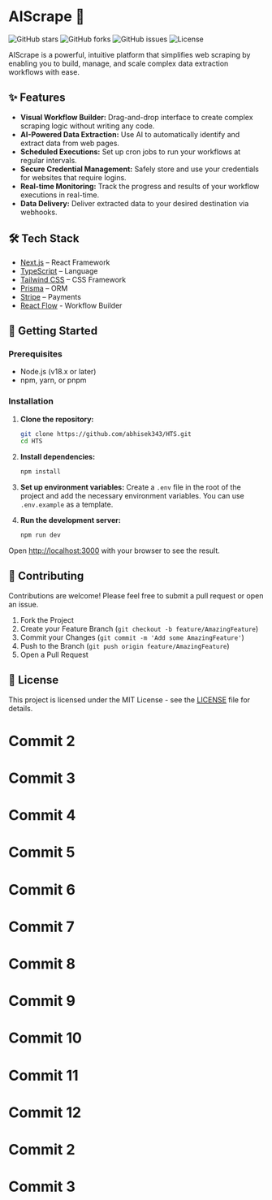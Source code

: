 # AIScrape 🚀

![GitHub stars](https://img.shields.io/github/stars/abhisek343/HTS?style=social)
![GitHub forks](https://img.shields.io/github/forks/abhisek343/HTS?style=social)
![GitHub issues](https://img.shields.io/github/issues/abhisek343/HTS)
![License](https://img.shields.io/github/license/abhisek343/HTS)

AIScrape is a powerful, intuitive platform that simplifies web scraping by enabling you to build, manage, and scale complex data extraction workflows with ease.

## ✨ Features

- **Visual Workflow Builder:** Drag-and-drop interface to create complex scraping logic without writing any code.
- **AI-Powered Data Extraction:** Use AI to automatically identify and extract data from web pages.
- **Scheduled Executions:** Set up cron jobs to run your workflows at regular intervals.
- **Secure Credential Management:** Safely store and use your credentials for websites that require logins.
- **Real-time Monitoring:** Track the progress and results of your workflow executions in real-time.
- **Data Delivery:** Deliver extracted data to your desired destination via webhooks.

## 🛠️ Tech Stack

- [Next.js](https://nextjs.org/) – React Framework
- [TypeScript](https://www.typescriptlang.org/) – Language
- [Tailwind CSS](https://tailwindcss.com/) – CSS Framework
- [Prisma](https://www.prisma.io/) – ORM
- [Stripe](https://stripe.com/) – Payments
- [React Flow](https://reactflow.dev/) - Workflow Builder

## 🚀 Getting Started

### Prerequisites

- Node.js (v18.x or later)
- npm, yarn, or pnpm

### Installation

1.  **Clone the repository:**
    ```bash
    git clone https://github.com/abhisek343/HTS.git
    cd HTS
    ```

2.  **Install dependencies:**
    ```bash
    npm install
    ```

3.  **Set up environment variables:**
    Create a `.env` file in the root of the project and add the necessary environment variables. You can use `.env.example` as a template.

4.  **Run the development server:**
    ```bash
    npm run dev
    ```

Open [http://localhost:3000](http://localhost:3000) with your browser to see the result.

## 🤝 Contributing

Contributions are welcome! Please feel free to submit a pull request or open an issue.

1.  Fork the Project
2.  Create your Feature Branch (`git checkout -b feature/AmazingFeature`)
3.  Commit your Changes (`git commit -m 'Add some AmazingFeature'`)
4.  Push to the Branch (`git push origin feature/AmazingFeature`)
5.  Open a Pull Request

## 📄 License

This project is licensed under the MIT License - see the [LICENSE](LICENSE) file for details.

# Commit 2

# Commit 3

# Commit 4

# Commit 5

# Commit 6

# Commit 7

# Commit 8

# Commit 9

# Commit 10

# Commit 11

# Commit 12

# Commit 2

# Commit 3
